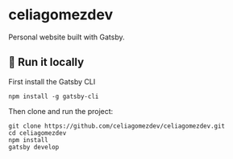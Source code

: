 # celiagomezdev
Personal website built with Gatsby.

## 🚀 Run it locally

First install the Gatsby CLI
```
npm install -g gatsby-cli
```

Then clone and run the project:

```
git clone https://github.com/celiagomezdev/celiagomezdev.git
cd celiagomezdev
npm install
gatsby develop
```
